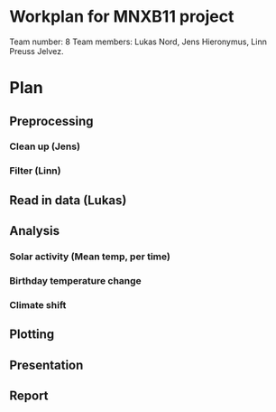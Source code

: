 # Workplan for MNXB11 project

Team number: 8
Team members: Lukas Nord, Jens Hieronymus, Linn Preuss Jelvez.

# Plan

## Preprocessing
### Clean up (Jens)
### Filter (Linn)

## Read in data (Lukas)

## Analysis
 ### Solar activity (Mean temp, per time)
 ### Birthday temperature change
 ### Climate shift

## Plotting

## Presentation

## Report


